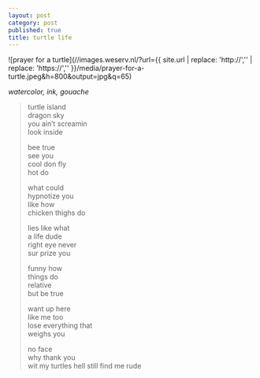 ```yaml
---
layout: post
category: post
published: true
title: turtle life
---
```

![prayer for a turtle](//images.weserv.nl/?url={{ site.url | replace: 'http://','' | replace: 'https://','' }}/media/prayer-for-a-turtle.jpeg&h=800&output=jpg&q=65)
<!--more-->
<span class='date fr'>*watercolor, ink, gouache*</span><br>  
  
  
>turtle island    
dragon sky       
you ain’t screamin   
look inside         
>  
>bee true  
see you  
cool don fly  
hot do  
>  
>what could  
hypnotize you  
like how  
chicken thighs do  
>  
>lies like what  
a life dude    
right eye never  
sur prize you   
>  
>funny how    
things do    
relative  
but be true  
>  
>want up here   
like me too   
lose everything that   
weighs you   
>   
>no face  
why thank you  
wit my turtles hell still find me rude  
